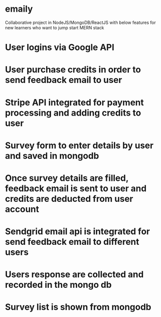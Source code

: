 # emaily

Collaborative project in NodeJS/MongoDB/ReactJS with below features for new learners who want to jump start MERN stack

# User logins via Google API
# User purchase credits in order to send feedback email to user
# Stripe API integrated for payment processing and adding credits to user
# Survey form to enter details by user and saved in mongodb
# Once survey details are filled, feedback email is sent to user and credits are deducted from user account
# Sendgrid email api is integrated for send feedback email to different users
# Users response are collected and recorded in the mongo db
# Survey list is shown from mongodb
